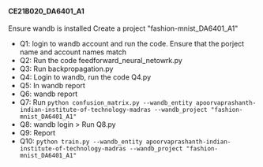 #### CE21B020_DA6401_A1
Ensure wandb is installed
Create a project "fashion-mnist_DA6401_A1"
- Q1: login to wandb account and run the code. Ensure that the porject name and account names match
- Q2: Run the code feedforward_neural_netowrk.py
- Q3: Run backpropagation.py
- Q4: Login to wandb, run the code Q4.py
- Q5: In wandb report
- Q6: wandb report
- Q7: Run ```python confusion_matrix.py --wandb_entity apoorvaprashanth-indian-institute-of-technology-madras --wandb_project "fashion-mnist_DA6401_A1"```
- Q8: wandb login > Run Q8.py
- Q9: Report
- Q10: ```python train.py --wandb_entity apoorvaprashanth-indian-institute-of-technology-madras --wandb_project "fashion-mnist_DA6401_A1"```
